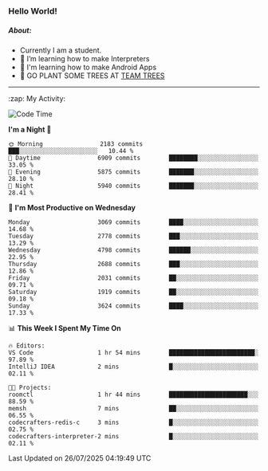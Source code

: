 ### Hello World!

##### About:
- Currently I am a student.
- 🌱 I’m learning how to make Interpreters
- 🌱 I'm learning how to make Android Apps
- 🌱 GO PLANT SOME TREES AT [TEAM TREES](https://teamtrees.org/)

---
  <summary>:zap: My Activity:</summary>
  
<!--START_SECTION:waka-->
![Code Time](http://img.shields.io/badge/Code%20Time-1%2C675%20hrs%2033%20mins-blue)

**I'm a Night 🦉** 

```text
🌞 Morning                2183 commits        ███░░░░░░░░░░░░░░░░░░░░░░   10.44 % 
🌆 Daytime                6909 commits        ████████░░░░░░░░░░░░░░░░░   33.05 % 
🌃 Evening                5875 commits        ███████░░░░░░░░░░░░░░░░░░   28.10 % 
🌙 Night                  5940 commits        ███████░░░░░░░░░░░░░░░░░░   28.41 % 
```
📅 **I'm Most Productive on Wednesday** 

```text
Monday                   3069 commits        ████░░░░░░░░░░░░░░░░░░░░░   14.68 % 
Tuesday                  2778 commits        ███░░░░░░░░░░░░░░░░░░░░░░   13.29 % 
Wednesday                4798 commits        ██████░░░░░░░░░░░░░░░░░░░   22.95 % 
Thursday                 2688 commits        ███░░░░░░░░░░░░░░░░░░░░░░   12.86 % 
Friday                   2031 commits        ██░░░░░░░░░░░░░░░░░░░░░░░   09.71 % 
Saturday                 1919 commits        ██░░░░░░░░░░░░░░░░░░░░░░░   09.18 % 
Sunday                   3624 commits        ████░░░░░░░░░░░░░░░░░░░░░   17.33 % 
```


📊 **This Week I Spent My Time On** 

```text
🔥 Editors: 
VS Code                  1 hr 54 mins        ████████████████████████░   97.89 % 
IntelliJ IDEA            2 mins              █░░░░░░░░░░░░░░░░░░░░░░░░   02.11 % 

🐱‍💻 Projects: 
roomctl                  1 hr 44 mins        ██████████████████████░░░   88.59 % 
memsh                    7 mins              ██░░░░░░░░░░░░░░░░░░░░░░░   06.55 % 
codecrafters-redis-c     3 mins              █░░░░░░░░░░░░░░░░░░░░░░░░   02.75 % 
codecrafters-interpreter-2 mins              █░░░░░░░░░░░░░░░░░░░░░░░░   02.11 % 
```


 Last Updated on 26/07/2025 04:19:49 UTC
<!--END_SECTION:waka-->

